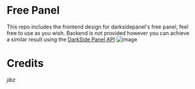 # **Free Panel**
This repo includes the frontend design for darksidepanel's free panel, feel free to use as you wish. Backend is not provided however you can achieve a similar result using the [DarkSide Panel API](https://darksidepanel.com/api)
![image](https://github.com/llyrdavies/feedarkside-temp/assets/146123002/648da045-9320-4d39-b32e-e393de12b9c8)



# **Credits**
_jibz_
